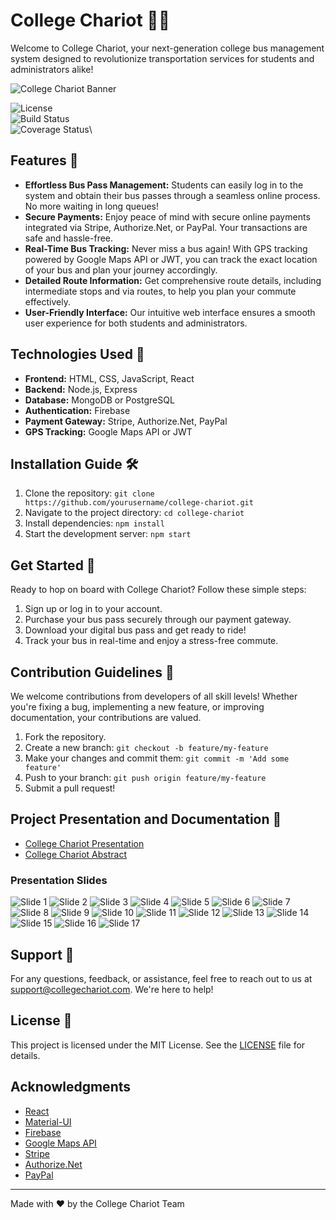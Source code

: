 # College Chariot 🚌💨

Welcome to College Chariot, your next-generation college bus management system designed to revolutionize transportation services for students and administrators alike!

![College Chariot Banner](https://github.com/Harsha19-08/CollegeChariot/blob/main/public/cool.jpg)

![License](https://img.shields.io/badge/License-MIT-brightgreen.svg)\
![Build Status](https://img.shields.io/github/workflow/status/your-username/college-chariot/CI?label=build&logo=github)\
![Coverage Status](https://img.shields.io/codecov/c/github/your-username/college-chariot?logo=codecov)\

## Features 🌟

- **Effortless Bus Pass Management:** Students can easily log in to the system and obtain their bus passes through a seamless online process. No more waiting in long queues!
- **Secure Payments:** Enjoy peace of mind with secure online payments integrated via Stripe, Authorize.Net, or PayPal. Your transactions are safe and hassle-free.
- **Real-Time Bus Tracking:** Never miss a bus again! With GPS tracking powered by Google Maps API or JWT, you can track the exact location of your bus and plan your journey accordingly.
- **Detailed Route Information:** Get comprehensive route details, including intermediate stops and via routes, to help you plan your commute effectively.
- **User-Friendly Interface:** Our intuitive web interface ensures a smooth user experience for both students and administrators.

## Technologies Used 🚀

- **Frontend:** HTML, CSS, JavaScript, React
- **Backend:** Node.js, Express
- **Database:** MongoDB or PostgreSQL
- **Authentication:** Firebase
- **Payment Gateway:** Stripe, Authorize.Net, PayPal
- **GPS Tracking:** Google Maps API or JWT

## Installation Guide 🛠️

1. Clone the repository: `git clone https://github.com/yourusername/college-chariot.git`
2. Navigate to the project directory: `cd college-chariot`
3. Install dependencies: `npm install`
4. Start the development server: `npm start`

## Get Started 🚀

Ready to hop on board with College Chariot? Follow these simple steps:

1. Sign up or log in to your account.
2. Purchase your bus pass securely through our payment gateway.
3. Download your digital bus pass and get ready to ride!
4. Track your bus in real-time and enjoy a stress-free commute.

## Contribution Guidelines 🤝

We welcome contributions from developers of all skill levels! Whether you're fixing a bug, implementing a new feature, or improving documentation, your contributions are valued.

1. Fork the repository.
2. Create a new branch: `git checkout -b feature/my-feature`
3. Make your changes and commit them: `git commit -m 'Add some feature'`
4. Push to your branch: `git push origin feature/my-feature`
5. Submit a pull request!

## Project Presentation and Documentation 📂

- [College Chariot Presentation](https://github.com/Harsha19-08/CollegeChariot/blob/main/real%20time%20.%20new.pptx)
- [College Chariot Abstract](https://github.com/Harsha19-08/CollegeChariot/blob/main/1.abstract%20(2).docx)

### Presentation Slides
![Slide 1](https://github.com/Harsha19-08/CollegeChariot/blob/main/real%20time/Slide1.PNG)
![Slide 2](https://github.com/Harsha19-08/CollegeChariot/blob/main/real%20time/Slide2.PNG)
![Slide 3](https://github.com/Harsha19-08/CollegeChariot/blob/main/real%20time/Slide3.PNG)
![Slide 4](https://github.com/Harsha19-08/CollegeChariot/blob/main/real%20time/Slide4.PNG)
![Slide 5](https://github.com/Harsha19-08/CollegeChariot/blob/main/real%20time/Slide5.PNG)
![Slide 6](https://github.com/Harsha19-08/CollegeChariot/blob/main/real%20time/Slide6.PNG)
![Slide 7](https://github.com/Harsha19-08/CollegeChariot/blob/main/real%20time/Slide7.PNG)
![Slide 8](https://github.com/Harsha19-08/CollegeChariot/blob/main/real%20time/Slide8.PNG)
![Slide 9](https://github.com/Harsha19-08/CollegeChariot/blob/main/real%20time/Slide9.PNG)
![Slide 10](https://github.com/Harsha19-08/CollegeChariot/blob/main/real%20time/Slide10.PNG)
![Slide 11](https://github.com/Harsha19-08/CollegeChariot/blob/main/real%20time/Slide11.PNG)
![Slide 12](https://github.com/Harsha19-08/CollegeChariot/blob/main/real%20time/Slide12.PNG)
![Slide 13](https://github.com/Harsha19-08/CollegeChariot/blob/main/real%20time/Slide13.PNG)
![Slide 14](https://github.com/Harsha19-08/CollegeChariot/blob/main/real%20time/Slide14.PNG)
![Slide 15](https://github.com/Harsha19-08/CollegeChariot/blob/main/real%20time/Slide15.PNG)
![Slide 16](https://github.com/Harsha19-08/CollegeChariot/blob/main/real%20time/Slide16.PNG)
![Slide 17](https://github.com/Harsha19-08/CollegeChariot/blob/main/real%20time/Slide17.PNG)



  
## Support 💬

For any questions, feedback, or assistance, feel free to reach out to us at support@collegechariot.com. We're here to help!

## License 📝

This project is licensed under the MIT License. See the [LICENSE](LICENSE) file for details.
## Acknowledgments

- [React](https://reactjs.org/)
- [Material-UI](https://material-ui.com/)
- [Firebase](https://firebase.google.com/)
- [Google Maps API](https://developers.google.com/maps)
- [Stripe](https://stripe.com/)
- [Authorize.Net](https://www.authorize.net/)
- [PayPal](https://www.paypal.com/home)
---

Made with ❤️ by the College Chariot Team
